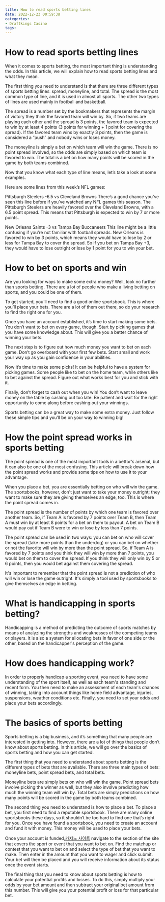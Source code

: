 ```yaml
---
title: How to read sports betting lines
date: 2022-12-23 00:59:38
categories:
- Draftkings Casino
tags:
---
```



#  How to read sports betting lines

When it comes to sports betting, the most important thing is understanding the odds. In this article, we will explain how to read sports betting lines and what they mean.

The first thing you need to understand is that there are three different types of sports betting lines: spread, moneyline, and total. The spread is the most common type of line, and it is used in almost all sports. The other two types of lines are used mainly in football and basketball.

The spread is a number set by the bookmakers that represents the margin of victory they think the favored team will win by. So, if two teams are playing each other and the spread is 3 points, the favored team is expected to win by at least 4 points (3 points for winning + 1 point for covering the spread). If the favored team wins by exactly 3 points, then the game is considered a “push” and nobody wins or loses money.

The moneyline is simply a bet on which team will win the game. There is no point spread involved, so the odds are simply based on which team is favored to win. The total is a bet on how many points will be scored in the game by both teams combined.

Now that you know what each type of line means, let’s take a look at some examples.

Here are some lines from this week’s NFL games:

Pittsburgh Steelers -6.5 vs Cleveland Browns
There’s a good chance you’ve seen this line before if you’ve watched any NFL games this season. The Pittsburgh Steelers are heavily favored over the Cleveland Browns, with a 6.5 point spread. This means that Pittsburgh is expected to win by 7 or more points.

New Orleans Saints -3 vs Tampa Bay Buccaneers 
This line might be a little confusing if you’re not familiar with football spreads. New Orleans is favored to win by 3 points, which means they would have to lose by 2 or less for Tampa Bay to cover the spread. So if you bet on Tampa Bay +3, they would have to lose outright or lose by 1 point for you to win your bet.

#  How to bet on sports and win

Are you looking for ways to make some extra money? Well, look no further than sports betting. There are a lot of people who make a living betting on sports, and you could be one of them.

To get started, you’ll need to find a good online sportsbook. This is where you’ll place your bets. There are a lot of them out there, so do your research to find the right one for you.

Once you have an account established, it’s time to start making some bets. You don’t want to bet on every game, though. Start by picking games that you have some knowledge about. This will give you a better chance of winning your bets.

The next step is to figure out how much money you want to bet on each game. Don’t go overboard with your first few bets. Start small and work your way up as you gain confidence in your abilities.

Now it’s time to make some picks! It can be helpful to have a system for picking games. Some people like to bet on the home team, while others like to bet against the spread. Figure out what works best for you and stick with it.

Finally, don’t forget to cash out when you win! You don’t want to leave money on the table by cashing out too late. Be patient and wait for the right opportunity to come along before cashing out your winnings.

Sports betting can be a great way to make some extra money. Just follow these simple tips and you’ll be on your way to winning big!

#  How the point spread works in sports betting

The point spread is one of the most important tools in a bettor's arsenal, but it can also be one of the most confusing. This article will break down how the point spread works and provide some tips on how to use it to your advantage.

When you place a bet, you are essentially betting on who will win the game. The sportsbooks, however, don't just want to take your money outright; they want to make sure they are giving themselves an edge, too. This is where the point spread comes in.

The point spread is the number of points by which one team is favored over another team. So, if Team A is favored by 7 points over Team B, then Team A must win by at least 8 points for a bet on them to payout. A bet on Team B would pay out if Team B were to win or lose by less than 7 points.

The point spread can be used in two ways: you can bet on who will cover the spread (take more points than the underdog) or you can bet on whether or not the favorite will win by more than the point spread. So, if Team A is favored by 7 points and you think they will win by more than 7 points, you would bet on them to cover the spread. If you think they will only win by 5 or 6 points, then you would bet against them covering the spread.

It's important to remember that the point spread is not a prediction of who will win or lose the game outright. It's simply a tool used by sportsbooks to give themselves an edge in betting.

#  What is handicapping in sports betting?

Handicapping is a method of predicting the outcome of sports matches by means of analyzing the strengths and weaknesses of the competing teams or players. It is also a system for allocating bets in favor of one side or the other, based on the handicapper's perception of the game.

# How does handicapping work?

In order to properly handicap a sporting event, you need to have some understanding of the sport itself, as well as each team's standing and recent form. You then need to make an assessment of each team's chances of winning, taking into account things like home field advantage, injuries, suspensions, weather conditions etc. Finally, you need to set your odds and place your bets accordingly.

#  The basics of sports betting

Sports betting is a big business, and it’s something that many people are interested in getting into. However, there are a lot of things that people don’t know about sports betting. In this article, we will go over the basics of sports betting and how you can get started.

The first thing that you need to understand about sports betting is the different types of bets that are available. There are three main types of bets: moneyline bets, point spread bets, and total bets.

Moneyline bets are simply bets on who will win the game. Point spread bets involve picking the winner as well, but they also involve predicting how much the winning team will win by. Total bets are simply predictions on how many points will be scored in the game by both teams combined.

The second thing you need to understand is how to place a bet. To place a bet, you first need to find a reputable sportsbook. There are many online sportsbooks these days, so it shouldn’t be too hard to find one that’s right for you. Once you have found a sportsbook, you need to create an account and fund it with money. This money will be used to place your bets.

Once your account is funded,[카지노 사이트](https://choegocasino.com/) navigate to the section of the site that covers the sport or event that you want to bet on. Find the matchup or contest that you want to bet on and select the type of bet that you want to make. Then enter in the amount that you want to wager and click submit. Your bet will then be placed and you will receive information about its status once the event starts.

The final thing that you need to know about sports betting is how to calculate your potential profits and losses. To do this, simply multiply your odds by your bet amount and then subtract your original bet amount from this number. This will give you your potential profit or loss for that particular bet.